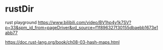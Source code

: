 # rustDir
rust playground
https://www.bilibili.com/video/BV1hp4y1k7SV?p=33&spm_id_from=pageDriver&vd_source=f1f896327f30155dbaebb1673e1abb77

https://doc.rust-lang.org/book/ch08-03-hash-maps.html
